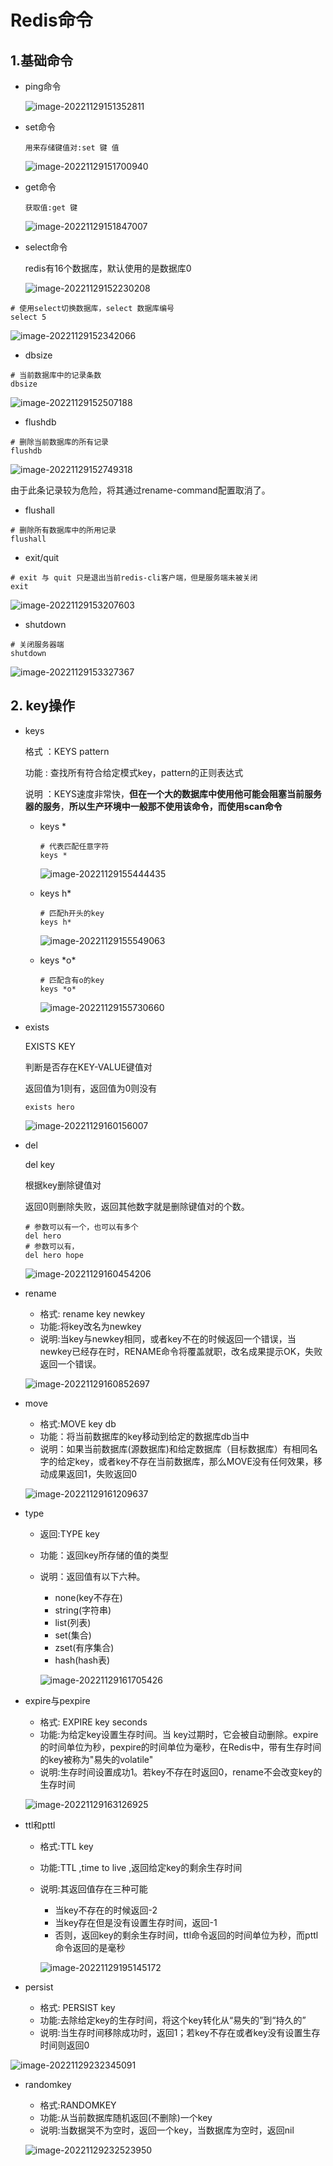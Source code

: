 # Redis命令

## 1.基础命令

- ping命令

  ![image-20221129151352811](https://raw.githubusercontent.com/bigshcool/myPic/main/image-20221129151352811.png)

- set命令

  ```
  用来存储键值对:set 键 值
  ```

  ![image-20221129151700940](https://raw.githubusercontent.com/bigshcool/myPic/main/image-20221129151700940.png)

- get命令

  ```
  获取值:get 键
  ```

  ![image-20221129151847007](https://raw.githubusercontent.com/bigshcool/myPic/main/image-20221129151847007.png)

- select命令

  redis有16个数据库，默认使用的是数据库0

  ![image-20221129152230208](https://raw.githubusercontent.com/bigshcool/myPic/main/image-20221129152230208.png)

```
# 使用select切换数据库，select 数据库编号
select 5
```

![image-20221129152342066](https://raw.githubusercontent.com/bigshcool/myPic/main/image-20221129152342066.png)

- dbsize

```
# 当前数据库中的记录条数
dbsize
```

![image-20221129152507188](https://raw.githubusercontent.com/bigshcool/myPic/main/image-20221129152507188.png)

- flushdb

```
# 删除当前数据库的所有记录
flushdb
```

![image-20221129152749318](https://raw.githubusercontent.com/bigshcool/myPic/main/image-20221129152749318.png)

由于此条记录较为危险，将其通过rename-command配置取消了。

- flushall

```
# 删除所有数据库中的所用记录
flushall
```

- exit/quit

```
# exit 与 quit 只是退出当前redis-cli客户端，但是服务端未被关闭
exit
```

![image-20221129153207603](https://raw.githubusercontent.com/bigshcool/myPic/main/image-20221129153207603.png)

- shutdown 

```
# 关闭服务器端
shutdown
```

![image-20221129153327367](https://raw.githubusercontent.com/bigshcool/myPic/main/image-20221129153327367.png)

## 2.  key操作

- keys

  格式 ：KEYS pattern

  功能  : 查找所有符合给定模式key，pattern的正则表达式

  说明 ：KEYS速度非常快，**但在一个大的数据库中使用他可能会阻塞当前服务器的服务**，**所以生产环境中一般那不使用该命令，而使用scan命令**

  - keys *

     ```
    # 代表匹配任意字符
    keys *
     ```

    

    ![image-20221129155444435](https://raw.githubusercontent.com/bigshcool/myPic/main/image-20221129155444435.png)

  - keys h*

    ```
    # 匹配h开头的key
    keys h*
    ```

    ![image-20221129155549063](https://raw.githubusercontent.com/bigshcool/myPic/main/image-20221129155549063.png)

  - keys \*o\*

    ```
    # 匹配含有o的key
    keys *o*
    ```

    ![image-20221129155730660](https://raw.githubusercontent.com/bigshcool/myPic/main/image-20221129155730660.png)

- exists

  EXISTS KEY 

  判断是否存在KEY-VALUE键值对

  返回值为1则有，返回值为0则没有

  ```
  exists hero
  ```

  

  ![image-20221129160156007](https://raw.githubusercontent.com/bigshcool/myPic/main/image-20221129160156007.png)



- del

  del key

  根据key删除键值对

  返回0则删除失败，返回其他数字就是删除键值对的个数。

  ```
  # 参数可以有一个，也可以有多个
  del hero 
  # 参数可以有，
  del hero hope
  ```

  ![image-20221129160454206](https://raw.githubusercontent.com/bigshcool/myPic/main/image-20221129160454206.png)

- rename

  - 格式: rename key newkey
  - 功能:将key改名为newkey
  - 说明:当key与newkey相同，或者key不在的时候返回一个错误，当newkey已经存在时，RENAME命令将覆盖就职，改名成果提示OK，失败返回一个错误。

  ![image-20221129160852697](https://raw.githubusercontent.com/bigshcool/myPic/main/image-20221129160852697.png)

- move

  - 格式:MOVE key db
  - 功能：将当前数据库的key移动到给定的数据库db当中
  - 说明：如果当前数据库(源数据库)和给定数据库（目标数据库）有相同名字的给定key，或者key不存在当前数据库，那么MOVE没有任何效果，移动成果返回1，失败返回0

  ![image-20221129161209637](https://raw.githubusercontent.com/bigshcool/myPic/main/image-20221129161209637.png)

- type

  - 返回:TYPE key

  - 功能：返回key所存储的值的类型

  - 说明：返回值有以下六种。

    - none(key不存在)
    - string(字符串)
    - list(列表)
    - set(集合)
    - zset(有序集合)
    - hash(hash表)

    ![image-20221129161705426](https://raw.githubusercontent.com/bigshcool/myPic/main/image-20221129161705426.png)

- expire与pexpire

  - 格式: EXPIRE key seconds
  - 功能:为给定key设置生存时间。当 key过期时，它会被自动删除。expire的时间单位为秒，pexpire的时间单位为毫秒，在Redis中，带有生存时间的key被称为"易失的volatile"
  - 说明:生存时间设置成功1。若key不存在时返回0，rename不会改变key的生存时间

  ![image-20221129163126925](https://raw.githubusercontent.com/bigshcool/myPic/main/image-20221129163126925.png)

- ttl和pttl

  - 格式:TTL key

  - 功能:TTL ,time to live ,返回给定key的剩余生存时间

  - 说明:其返回值存在三种可能

    - 当key不存在的时候返回-2
    - 当key存在但是没有设置生存时间，返回-1
    - 否则，返回key的剩余生存时间，ttl命令返回的时间单位为秒，而pttl命令返回的是毫秒

    ![image-20221129195145172](https://raw.githubusercontent.com/bigshcool/myPic/main/image-20221129195145172.png)

- persist
  - 格式: PERSIST key
  - 功能:去除给定key的生存时间，将这个key转化从“易失的”到“持久的”
  - 说明:当生存时间移除成功时，返回1；若key不存在或者key没有设置生存时间则返回0

![image-20221129232345091](https://raw.githubusercontent.com/bigshcool/myPic/main/image-20221129232345091.png)

- randomkey

  - 格式:RANDOMKEY
  - 功能:从当前数据库随机返回(不删除)一个key
  - 说明:当数据哭不为空时，返回一个key，当数据库为空时，返回nil

  ![image-20221129232523950](https://raw.githubusercontent.com/bigshcool/myPic/main/image-20221129232523950.png)